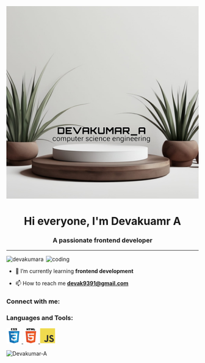 ![logo](dev.jpg)
<h1 align="center">Hi everyone, I'm Devakuamr A</h1>
<h3 align="center">A passionate frontend developer</h3>
<hr>
<img align="right" alt="coding" width="400" src="https://media.giphy.com/media/ko7twHhomhk8E/giphy.gif">

<p align="left"> <img src="https://komarev.com/ghpvc/?username=devakumara&label=Profile%20views&color=0e75b6&style=flat" alt="devakumara" /> </p>

- 🌱 I’m currently learning **frontend development**

- 📫 How to reach me **devak9391@gmail.com**

<h3 align="left">Connect with me:</h3>
<p align="left">
</p>

<h3 align="left">Languages and Tools:</h3>
<p align="left"> <a href="https://www.w3schools.com/css/" target="_blank" rel="noreferrer"> <img src="https://raw.githubusercontent.com/devicons/devicon/master/icons/css3/css3-original-wordmark.svg" alt="css3" width="40" height="40"/> </a> <a href="https://www.w3.org/html/" target="_blank" rel="noreferrer"> <img src="https://raw.githubusercontent.com/devicons/devicon/master/icons/html5/html5-original-wordmark.svg" alt="html5" width="40" height="40"/> </a> <a href="https://developer.mozilla.org/en-US/docs/Web/JavaScript" target="_blank" rel="noreferrer"> <img src="https://raw.githubusercontent.com/devicons/devicon/master/icons/javascript/javascript-original.svg" alt="javascript" width="40" height="40"/> </a> </p>

<p><img align="center" src="https://github-readme-stats.vercel.app/api/top-langs?username=Devakumar-A&show_icons=true&locale=en&layout=compact" alt="Devakumar-A" /></p>


